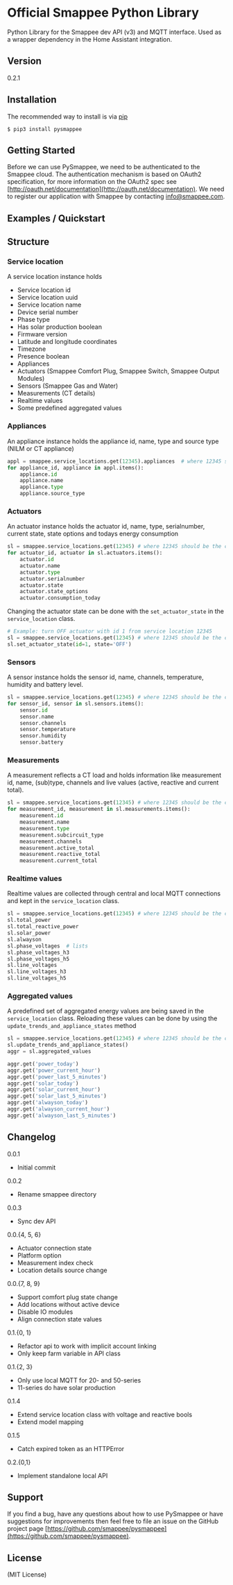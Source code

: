 Official Smappee Python Library
===============================

Python Library for the Smappee dev API (v3) and MQTT interface. Used as a wrapper dependency in the Home Assistant integration.

Version
-------

0.2.1

Installation
------------
The recommended way to install is via [pip](https://pypi.org/)

    $ pip3 install pysmappee

Getting Started
---------------
Before we can use PySmappee, we need to be authenticated to the Smappee cloud.
The authentication mechanism is based on OAuth2 specification,
for more information on the OAuth2 spec see [http://oauth.net/documentation](http://oauth.net/documentation).
We need to register our application with Smappee by contacting [info@smappee.com](mailto:info@smappee.com).

Examples / Quickstart
--------------------

Structure
---------
### Service location
A service location instance holds
* Service location id
* Service location uuid
* Service location name
* Device serial number
* Phase type
* Has solar production boolean
* Firmware version
* Latitude and longitude coordinates
* Timezone
* Presence boolean
* Appliances
* Actuators (Smappee Comfort Plug, Smappee Switch, Smappee Output Modules)
* Sensors (Smappee Gas and Water)
* Measurements (CT details)
* Realtime values
* Some predefined aggregated values

### Appliances
An appliance instance holds the appliance id, name, type and source type (NILM or CT appliance)
```python
appl = smappee.service_locations.get(12345).appliances  # where 12345 should be the correct servie location id
for appliance_id, appliance in appl.items():
    appliance.id
    appliance.name
    appliance.type
    appliance.source_type
```

### Actuators
An actuator instance holds the actuator id, name, type, serialnumber, current state, state options and todays energy consumption
```python
sl = smappee.service_locations.get(12345) # where 12345 should be the correct service location id
for actuator_id, actuator in sl.actuators.items():
    actuator.id
    actuator.name
    actuator.type
    actuator.serialnumber
    actuator.state
    actuator.state_options
    actuator.consumption_today
```

Changing the actuator state can be done with the `set_actuator_state` in the `service_location` class.
```python
# Example: turn OFF actuator with id 1 from service location 12345
sl = smappee.service_locations.get(12345) # where 12345 should be the correct service location id
sl.set_actuator_state(id=1, state='OFF')
```

### Sensors
A sensor instance holds the sensor id, name, channels, temperature, humidity and battery level.
```python
sl = smappee.service_locations.get(12345) # where 12345 should be the correct service location id
for sensor_id, sensor in sl.sensors.items():
    sensor.id
    sensor.name
    sensor.channels
    sensor.temperature
    sensor.humidity
    sensor.battery
```

### Measurements
A measurement reflects a CT load and holds information like measurement id, name, (sub)type, channels and live values
(active, reactive and current total).
```python
sl = smappee.service_locations.get(12345) # where 12345 should be the correct service location id
for measurement_id, measurement in sl.measurements.items():
    measurement.id
    measurement.name
    measurement.type
    measurement.subcircuit_type
    measurement.channels
    measurement.active_total
    measurement.reactive_total
    measurement.current_total
```

### Realtime values
Realtime values are collected through central and local MQTT connections and kept in the `service_location` class.
```python
sl = smappee.service_locations.get(12345) # where 12345 should be the correct service location id
sl.total_power
sl.total_reactive_power
sl.solar_power
sl.alwayson
sl.phase_voltages  # lists
sl.phase_voltages_h3
sl.phase_voltages_h5
sl.line_voltages
sl.line_voltages_h3
sl.line_voltages_h5
```

### Aggregated values
A predefined set of aggregated energy values are being saved in the `service_location` class. Reloading these values can
be done by using the `update_trends_and_appliance_states` method
```python
sl = smappee.service_locations.get(12345) # where 12345 should be the correct service location id
sl.update_trends_and_appliance_states()
aggr = sl.aggregated_values

aggr.get('power_today')
aggr.get('power_current_hour')
aggr.get('power_last_5_minutes')
aggr.get('solar_today')
aggr.get('solar_current_hour')
aggr.get('solar_last_5_minutes')
aggr.get('alwayson_today')
aggr.get('alwayson_current_hour')
aggr.get('alwayson_last_5_minutes')
```

Changelog
---------
0.0.1
* Initial commit

0.0.2
* Rename smappee directory

0.0.3
* Sync dev API

0.0.{4, 5, 6}
* Actuator connection state
* Platform option
* Measurement index check
* Location details source change

0.0.{7, 8, 9}
* Support comfort plug state change
* Add locations without active device
* Disable IO modules
* Align connection state values

0.1.{0, 1}
* Refactor api to work with implicit account linking
* Only keep farm variable in API class

0.1.{2, 3}
* Only use local MQTT for 20- and 50-series
* 11-series do have solar production

0.1.4
* Extend service location class with voltage and reactive bools
* Extend model mapping

0.1.5
* Catch expired token as an HTTPError

0.2.{0,1}
* Implement standalone local API

Support
-------
If you find a bug, have any questions about how to use PySmappee or have suggestions for improvements then feel free to 
file an issue on the GitHub project page [https://github.com/smappee/pysmappee](https://github.com/smappee/pysmappee).

License
-------
(MIT License)

